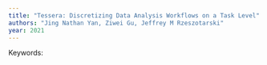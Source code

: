 ```yaml
---
title: "Tessera: Discretizing Data Analysis Workflows on a Task Level"
authors: "Jing Nathan Yan, Ziwei Gu, Jeffrey M Rzeszotarski"
year: 2021
---
```


Keywords: 
